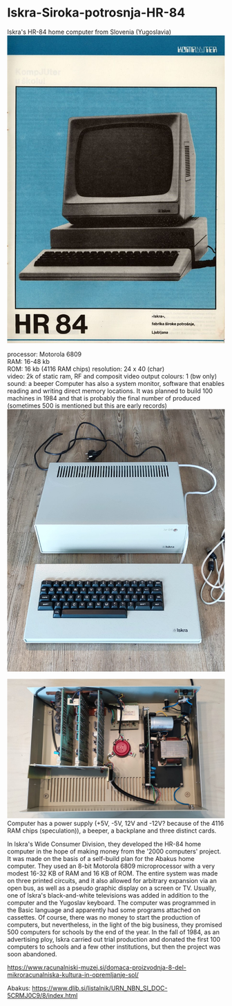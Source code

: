 # Iskra-Siroka-potrosnja-HR-84
Iskra's HR-84 home computer from Slovenia (Yugoslavia)
![HR-84](https://github.com/rihardgDev/Iskra-Siroka-potrosnja-HR-84/blob/main/KOM.jpg)  

processor: Motorola 6809  
RAM: 16-48 kb  
ROM: 16 kb  (4116 RAM chips)
resolution: 24 x 40  (char)  
video: 2k of static ram, RF and composit video output
colours: 1 (bw only)   
sound: a beeper
Computer has also a system monitor, software that enables reading and writing direct memory locations.
It was planned to build 100 machines in 1984 and that is probably the final number of produced (sometimes 500 is mentioned but this are early records)  
![HR-84 serial number 4](https://github.com/rihardgDev/Iskra-Siroka-potrosnja-HR-84/blob/main/Images/Iskra%20HR%2084.jpg)   

![HR-84 serial internals](https://github.com/rihardgDev/Iskra-Siroka-potrosnja-HR-84/blob/main/Images/Iskra%20HR%2084%20internals.jpg)   
Computer has a power supply (+5V, -5V, 12V and -12V? because of the 4116 RAM chips (speculation)), a beeper, a backplane and three distinct cards.

In Iskra's Wide Consumer Division, they developed the HR-84 home computer in the hope of making money from the '2000 computers' project. It was made on the basis of a self-build plan for the Abakus home computer. They used an 8-bit Motorola 6809 microprocessor with a very modest 16-32 KB of RAM and 16 KB of ROM. The entire system was made on three printed circuits, and it also allowed for arbitrary expansion via an open bus, as well as a pseudo graphic display on a screen or TV. Usually, one of Iskra's black-and-white televisions was added in addition to the computer and the Yugoslav keyboard. The computer was programmed in the Basic language and apparently had some programs attached on cassettes. Of course, there was no money to start the production of computers, but nevertheless, in the light of the big business, they promised 500 computers for schools by the end of the year. In the fall of 1984, as an advertising ploy, Iskra carried out trial production and donated the first 100 computers to schools and a few other institutions, but then the project was soon abandoned.  


https://www.racunalniski-muzej.si/domaca-proizvodnja-8-del-mikroracunalniska-kultura-in-opremljanje-sol/   

Abakus:
https://www.dlib.si/listalnik/URN_NBN_SI_DOC-5CRMJ0C9/8/index.html  
